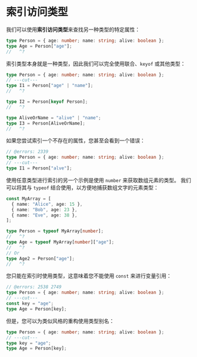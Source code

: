 
# 索引访问类型
我们可以使用**索引访问类型**来查找另一种类型的特定属性：
```ts 
type Person = { age: number; name: string; alive: boolean };
type Age = Person["age"];
//   ^?
```

索引类型本身就是一种类型，因此我们可以完全使用联合、`keyof` 或其他类型：
```ts 
type Person = { age: number; name: string; alive: boolean };
// ---cut---
type I1 = Person["age" | "name"];
//   ^?

type I2 = Person[keyof Person];
//   ^?

type AliveOrName = "alive" | "name";
type I3 = Person[AliveOrName];
//   ^?
```

如果您尝试索引一个不存在的属性，您甚至会看到一个错误：
```ts 
// @errors: 2339
type Person = { age: number; name: string; alive: boolean };
// ---cut---
type I1 = Person["alve"];
```

使用任意类型进行索引的另一个示例是使用 `number` 来获取数组元素的类型。
我们可以将其与 `typeof` 结合使用，以方便地捕获数组文字的元素类型：
```ts 
const MyArray = [
  { name: "Alice", age: 15 },
  { name: "Bob", age: 23 },
  { name: "Eve", age: 38 },
];

type Person = typeof MyArray[number];
//   ^?
type Age = typeof MyArray[number]["age"];
//   ^?
// Or
type Age2 = Person["age"];
//   ^?
```

您只能在索引时使用类型，这意味着您不能使用 `const` 来进行变量引用：
```ts 
// @errors: 2538 2749
type Person = { age: number; name: string; alive: boolean };
// ---cut---
const key = "age";
type Age = Person[key];
```

但是，您可以为类似风格的重构使用类型别名：
```ts 
type Person = { age: number; name: string; alive: boolean };
// ---cut---
type key = "age";
type Age = Person[key];
```
